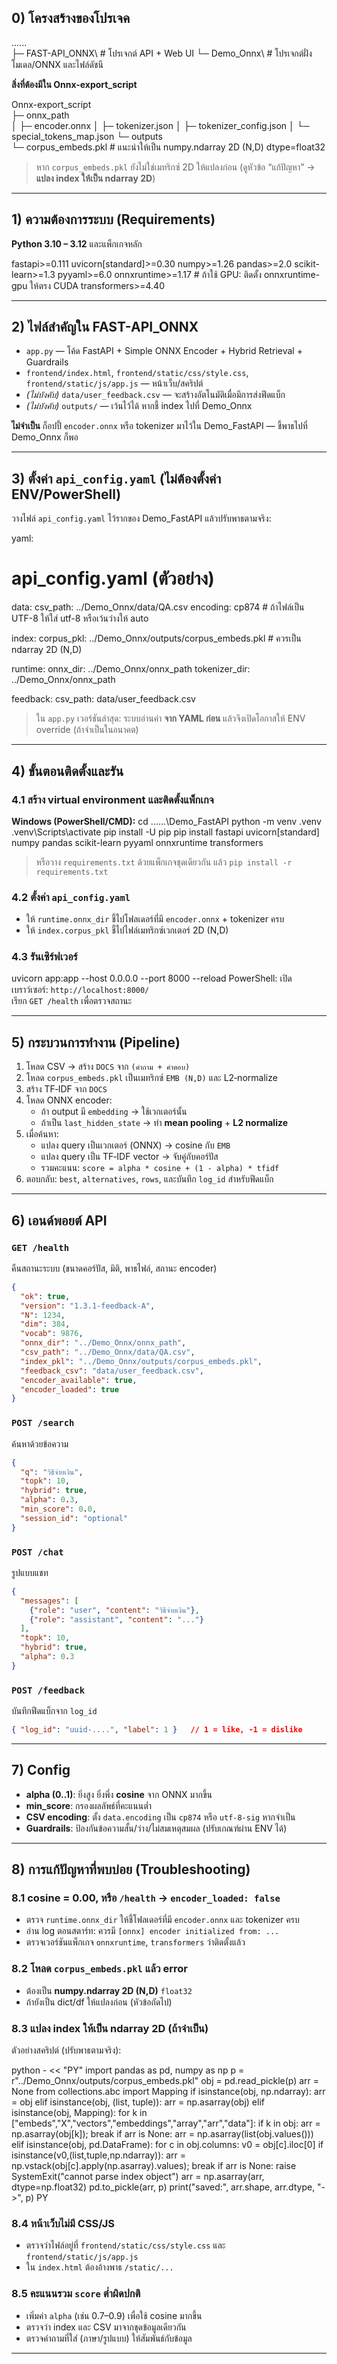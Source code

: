 ## 0) โครงสร้างของโปรเจค

......\
├─ FAST-API_ONNX\         # โปรเจกต์ API + Web UI
└─ Demo_Onnx\            # โปรเจกต์ฝั่งโมเดล/ONNX และไฟล์ดัชนี

**สิ่งที่ต้องมีใน Onnx-export_script**

Onnx-export_script\
├─ onnx_path\
│   ├─ encoder.onnx
│   ├─ tokenizer.json
│   ├─ tokenizer_config.json
│   └─ special_tokens_map.json
└─ outputs\
    └─ corpus_embeds.pkl   # แนะนำให้เป็น numpy.ndarray 2D (N,D) dtype=float32

> หาก `corpus_embeds.pkl` ยังไม่ใช่เมทริกซ์ 2D ให้แปลงก่อน (ดูหัวข้อ “แก้ปัญหา” → **แปลง index ให้เป็น ndarray 2D**)

---

## 1) ความต้องการระบบ (Requirements)

**Python 3.10 – 3.12** และแพ็กเกจหลัก

fastapi>=0.111
uvicorn[standard]>=0.30
numpy>=1.26
pandas>=2.0
scikit-learn>=1.3
pyyaml>=6.0
onnxruntime>=1.17           # ถ้าใช้ GPU: ติดตั้ง onnxruntime-gpu ให้ตรง CUDA
transformers>=4.40

---

## 2) ไฟล์สำคัญใน FAST-API_ONNX

- `app.py` — โค้ด FastAPI + Simple ONNX Encoder + Hybrid Retrieval + Guardrails
- `frontend/index.html`, `frontend/static/css/style.css`, `frontend/static/js/app.js` — หน้าเว็บ/สคริปต์
- *(ไม่บังคับ)* `data/user_feedback.csv` — จะสร้างอัตโนมัติเมื่อมีการส่งฟีดแบ็ก
- *(ไม่บังคับ)* `outputs/` — เว้นไว้ได้ หากชี้ index ไปที่ Demo_Onnx

**ไม่จำเป็น** ก็อปปี้ `encoder.onnx` หรือ tokenizer มาไว้ใน Demo_FastAPI — ชี้พาธไปที่ Demo_Onnx ก็พอ

---

## 3) ตั้งค่า `api_config.yaml` (ไม่ต้องตั้งค่า ENV/PowerShell)

วางไฟล์ `api_config.yaml` ไว้รากของ Demo_FastAPI แล้วปรับพาธตามจริง:

yaml:
# api_config.yaml (ตัวอย่าง)
data:
  csv_path: ../Demo_Onnx/data/QA.csv
  encoding: cp874           # ถ้าไฟล์เป็น UTF-8 ให้ใส่ utf-8 หรือเว้นว่างให้ auto

index:
  corpus_pkl: ../Demo_Onnx/outputs/corpus_embeds.pkl   # ควรเป็น ndarray 2D (N,D)

runtime:
  onnx_dir: ../Demo_Onnx/onnx_path
  tokenizer_dir: ../Demo_Onnx/onnx_path

feedback:
  csv_path: data/user_feedback.csv

> ใน `app.py` เวอร์ชันล่าสุด: ระบบอ่านค่า **จาก YAML ก่อน** แล้วจึงเปิดโอกาสให้ ENV override (ถ้าจำเป็นในอนาคต)

---

## 4) ขั้นตอนติดตั้งและรัน

### 4.1 สร้าง virtual environment และติดตั้งแพ็กเกจ

**Windows (PowerShell/CMD):**
cd ......\Demo_FastAPI
python -m venv .venv
.venv\Scripts\activate
pip install -U pip
pip install fastapi uvicorn[standard] numpy pandas scikit-learn pyyaml onnxruntime transformers

> หรือวาง `requirements.txt` ด้วยแพ็กเกจชุดเดียวกัน แล้ว `pip install -r requirements.txt`

### 4.2 ตั้งค่า `api_config.yaml`
- ให้ `runtime.onnx_dir` ชี้ไปโฟลเดอร์ที่มี `encoder.onnx` + tokenizer ครบ
- ให้ `index.corpus_pkl` ชี้ไปไฟล์เมทริกซ์เวกเตอร์ 2D (N,D)

### 4.3 รันเซิร์ฟเวอร์

uvicorn app:app --host 0.0.0.0 --port 8000 --reload
PowerShell:
เปิดเบราว์เซอร์: `http://localhost:8000/`  
เรียก `GET /health` เพื่อตรวจสถานะ

---

## 5) กระบวนการทำงาน (Pipeline)

1. โหลด CSV → สร้าง `DOCS` จาก `(คำถาม + คำตอบ)`
2. โหลด `corpus_embeds.pkl` เป็นเมทริกซ์ `EMB (N,D)` และ L2‑normalize
3. สร้าง TF‑IDF จาก `DOCS`
4. โหลด ONNX encoder:
   - ถ้า output มี `embedding` → ใช้เวกเตอร์นั้น
   - ถ้าเป็น `last_hidden_state` → ทำ **mean pooling** + **L2 normalize**
5. เมื่อค้นหา:
   - แปลง query เป็นเวกเตอร์ (ONNX) → cosine กับ `EMB`
   - แปลง query เป็น TF‑IDF vector → จับคู่กับคอร์ปัส
   - รวมคะแนน: `score = alpha * cosine + (1 - alpha) * tfidf`
6. ตอบกลับ: `best`, `alternatives`, `rows`, และบันทึก `log_id` สำหรับฟีดแบ็ก

---

## 6) เอนด์พอยต์ API

### `GET /health`
คืนสถานะระบบ (ขนาดคอร์ปัส, มิติ, พาธไฟล์, สถานะ encoder)
```json
{
  "ok": true,
  "version": "1.3.1-feedback-A",
  "N": 1234,
  "dim": 384,
  "vocab": 9876,
  "onnx_dir": "../Demo_Onnx/onnx_path",
  "csv_path": "../Demo_Onnx/data/QA.csv",
  "index_pkl": "../Demo_Onnx/outputs/corpus_embeds.pkl",
  "feedback_csv": "data/user_feedback.csv",
  "encoder_available": true,
  "encoder_loaded": true
}
```

### `POST /search`
ค้นหาด้วยข้อความ
```json
{
  "q": "วิธีจ่ายเงิน",
  "topk": 10,
  "hybrid": true,
  "alpha": 0.3,
  "min_score": 0.0,
  "session_id": "optional"
}
```

### `POST /chat`
รูปแบบแชท
```json
{
  "messages": [
    {"role": "user", "content": "วิธีจ่ายเงิน"},
    {"role": "assistant", "content": "..."}
  ],
  "topk": 10,
  "hybrid": true,
  "alpha": 0.3
}
```

### `POST /feedback`
บันทึกฟีดแบ็กจาก `log_id`
```json
{ "log_id": "uuid-....", "label": 1 }   // 1 = like, -1 = dislike
```

---

## 7) Config

- **alpha (0..1)**: ยิ่งสูง ยิ่งพึ่ง **cosine** จาก ONNX มากขึ้น
- **min_score**: กรองผลลัพธ์ที่คะแนนต่ำ
- **CSV encoding**: ตั้ง `data.encoding` เป็น `cp874` หรือ `utf-8-sig` หากจำเป็น
- **Guardrails**: ป้องกันข้อความสั้น/ว่าง/ไม่สมเหตุสมผล (ปรับเกณฑ์ผ่าน ENV ได้)

---

## 8) การแก้ปัญหาที่พบบ่อย (Troubleshooting)

### 8.1 cosine = 0.00, หรือ `/health` → `encoder_loaded: false`
- ตรวจ `runtime.onnx_dir` ให้ชี้โฟลเดอร์ที่มี `encoder.onnx` และ tokenizer ครบ
- อ่าน log ตอนสตาร์ท: ควรมี `[onnx] encoder initialized from: ...`
- ตรวจเวอร์ชันแพ็กเกจ `onnxruntime`, `transformers` ว่าติดตั้งแล้ว

### 8.2 โหลด `corpus_embeds.pkl` แล้ว error
- ต้องเป็น **numpy.ndarray 2D (N,D)** `float32`
- ถ้ายังเป็น dict/df ให้แปลงก่อน (หัวข้อถัดไป)

### 8.3 แปลง index ให้เป็น ndarray 2D (ถ้าจำเป็น)
ตัวอย่างสคริปต์ (ปรับพาธตามจริง):

python - << "PY"
import pandas as pd, numpy as np
p = r"../Demo_Onnx/outputs/corpus_embeds.pkl"
obj = pd.read_pickle(p)
arr = None
from collections.abc import Mapping
if isinstance(obj, np.ndarray):
    arr = obj
elif isinstance(obj, (list, tuple)):
    arr = np.asarray(obj)
elif isinstance(obj, Mapping):
    for k in ["embeds","X","vectors","embeddings","array","arr","data"]:
        if k in obj: arr = np.asarray(obj[k]); break
    if arr is None: arr = np.asarray(list(obj.values()))
elif isinstance(obj, pd.DataFrame):
    for c in obj.columns:
        v0 = obj[c].iloc[0]
        if isinstance(v0,(list,tuple,np.ndarray)):
            arr = np.vstack(obj[c].apply(np.asarray).values); break
if arr is None: raise SystemExit("cannot parse index object")
arr = np.asarray(arr, dtype=np.float32)
pd.to_pickle(arr, p)
print("saved:", arr.shape, arr.dtype, "->", p)
PY

### 8.4 หน้าเว็บไม่มี CSS/JS
- ตรวจว่าไฟล์อยู่ที่ `frontend/static/css/style.css` และ `frontend/static/js/app.js`
- ใน `index.html` ต้องอ้างพาธ `/static/...`

### 8.5 คะแนนรวม `score` ต่ำผิดปกติ
- เพิ่มค่า `alpha` (เช่น 0.7–0.9) เพื่อใช้ cosine มากขึ้น
- ตรวจว่า index และ CSV มาจากชุดข้อมูลเดียวกัน
- ตรวจคำถามที่ใส่ (ภาษา/รูปแบบ) ให้สัมพันธ์กับข้อมูล

---
